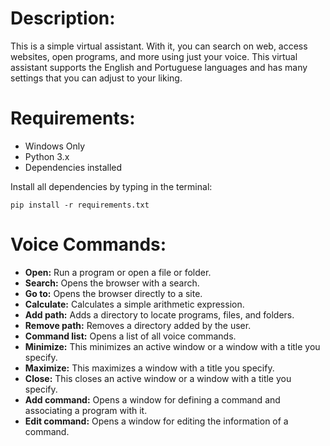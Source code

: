 # Description:
This is a simple virtual assistant. With it, you can search on web, access websites, open programs, 
and more using just your voice. This virtual assistant supports the English and Portuguese languages and 
has many settings that you can adjust to your liking.

# Requirements:

- Windows Only <br/>
- Python 3.x <br/>
- Dependencies installed

Install all dependencies by typing in the terminal:
```
pip install -r requirements.txt
```


# Voice Commands:

* **Open:**         Run a program or open a file or folder.<br/>
* **Search:**       Opens the browser with a search.<br/>
* **Go to:**        Opens the browser directly to a site.<br/>
* **Calculate:**    Calculates a simple arithmetic expression.<br/>
* **Add path:**     Adds a directory to locate programs, files, and folders.<br/>
* **Remove path:**  Removes a directory added by the user.<br/>
* **Command list:** Opens a list of all voice commands.<br/>
* **Minimize:**     This minimizes an active window or a window with a title you specify.<br/>
* **Maximize:**     This maximizes a window with a title you specify.<br/>
* **Close:**        This closes an active window or a window with a title you specify.<br/>
* **Add command:**  Opens a window for defining a command and associating a program with it.<br/>
* **Edit command:** Opens a window for editing the information of a command.<br/>
